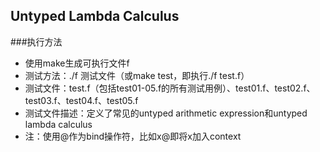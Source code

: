 ## Untyped Lambda Calculus
###执行方法
* 使用make生成可执行文件f
* 测试方法：./f 测试文件（或make test，即执行./f test.f）
* 测试文件：test.f（包括test01-05.f的所有测试用例）、test01.f、test02.f、test03.f、test04.f、test05.f
* 测试文件描述：定义了常见的untyped arithmetic expression和untyped lambda calculus
* 注：使用@作为bind操作符，比如x@即将x加入context